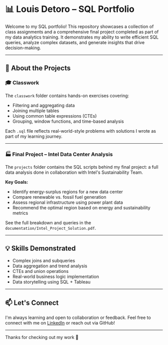 # 📊 Louis Detoro – SQL Portfolio

Welcome to my SQL portfolio! This repository showcases a collection of class assignments and a comprehensive final project completed as part of my data analytics training. It demonstrates my ability to write efficient SQL queries, analyze complex datasets, and generate insights that drive decision-making.

---

## 🧠 About the Projects

### 🎓 Classwork
The `classwork` folder contains hands-on exercises covering:
- Filtering and aggregating data
- Joining multiple tables
- Using common table expressions (CTEs)
- Grouping, window functions, and time-based analysis

Each `.sql` file reflects real-world-style problems with solutions I wrote as part of my learning journey.

---

### 🏭 Final Project – Intel Data Center Analysis
The `projects` folder contains the SQL scripts behind my final project: a full data analysis done in collaboration with Intel's Sustainability Team.

**Key Goals:**
- Identify energy-surplus regions for a new data center
- Compare renewable vs. fossil fuel generation
- Assess regional infrastructure using power plant data
- Recommend the optimal region based on energy and sustainability metrics

See the full breakdown and queries in the `documentation/Intel_Project_Solution.pdf`.

---

## 💡 Skills Demonstrated
- Complex joins and subqueries
- Data aggregation and trend analysis
- CTEs and union operations
- Real-world business logic implementation
- Data storytelling using SQL + Tableau

---

## 📫 Let's Connect
I'm always learning and open to collaboration or feedback. Feel free to connect with me on [LinkedIn](#) or reach out via GitHub!

---

Thanks for checking out my work 🚀
